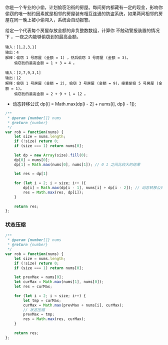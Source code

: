 你是一个专业的小偷，计划偷窃沿街的房屋。每间房内都藏有一定的现金，影响你偷窃的唯一制约因素就是相邻的房屋装有相互连通的防盗系统，如果两间相邻的房屋在同一晚上被小偷闯入，系统会自动报警。

给定一个代表每个房屋存放金额的非负整数数组，计算你 不触动警报装置的情况下 ，一夜之内能够偷窃到的最高金额。

```
输入：[1,2,3,1]
输出：4
解释：偷窃 1 号房屋 (金额 = 1) ，然后偷窃 3 号房屋 (金额 = 3)。
    偷窃到的最高金额 = 1 + 3 = 4 。
```


```
输入：[2,7,9,3,1]
输出：12
解释：偷窃 1 号房屋 (金额 = 2), 偷窃 3 号房屋 (金额 = 9)，接着偷窃 5 号房屋 (金额 = 1)。
    偷窃到的最高金额 = 2 + 9 + 1 = 12 。
```

* 动态转移公式 dp[i] = Math.max(dp[i - 2] + nums[i], dp[i - 1]);

```js
/**
 * @param {number[]} nums
 * @return {number}
 */
var rob = function(nums) {
    let size = nums.length;
    if (!size) return 0;
    if (size === 1) return nums[0];
    
    let dp = new Array(size).fill(0);
    dp[0] = nums[0];
    dp[1] = Math.max(nums[0], nums[1]); // 0 1 之间比较大的结果
    
    let res = dp[1]
        
    for (let i = 2; i < size; i++ ){
        dp[i] = Math.max(dp[i - 1], nums[i] + dp[i - 2]); // 动态转移公式
        res = Math.max(res, dp[i]);
    }
    
    return res;
};
```

### 状态压缩

```js
/**
 * @param {number[]} nums
 * @return {number}
 */
var rob = function(nums) {
    let size = nums.length;
    if (!size) return 0;
    if (size === 1) return nums[0];
    
    let prevMax = nums[0];
    let curMax = Math.max(nums[1], nums[0]);
    let res = curMax;
    
    for (let i = 2; i < size; i++) {
        let tmp = curMax;
        curMax = Math.max(prevMax + nums[i], curMax);
        // 状态压缩
        prevMax = tmp;
        res = Math.max(res, curMax);
    }
    
    return res;
};
```
